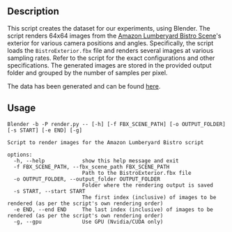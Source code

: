 ## Description

This script creates the dataset for our experiments, using Blender.
The script renders 64x64 images from the [Amazon Lumberyard Bistro Scene](https://developer.nvidia.com/orca/amazon-lumberyard-bistro)'s exterior 
for various camera positions and angles. Specifically, the script loads the `BistroExterior.fbx` file and renders several images at various sampling rates.
Refer to the script for the exact configurations and other specifications. 
The generated images are stored in the provided output folder and grouped by the number of samples per pixel.

The data has been generated and can be found [here](https://drive.google.com/file/d/13zf6nw3t_bk1mYhGTgfbS2rGK1Y2Et8f/view?usp=sharing).

## Usage
```
Blender -b -P render.py -- [-h] [-f FBX_SCENE_PATH] [-o OUTPUT_FOLDER] [-s START] [-e END] [-g]

Script to render images for the Amazon Lumberyard Bistro script

options:
  -h, --help            show this help message and exit
  -f FBX_SCENE_PATH, --fbx_scene_path FBX_SCENE_PATH
                        Path to the BistroExterior.fbx file
  -o OUTPUT_FOLDER, --output_folder OUTPUT_FOLDER
                        Folder where the rendering output is saved
  -s START, --start START
                        The first index (inclusive) of images to be rendered (as per the script's own rendering order)
  -e END, --end END     The last index (inclusive) of images to be rendered (as per the script's own rendering order)
  -g, --gpu             Use GPU (Nvidia/CUDA only)
```
